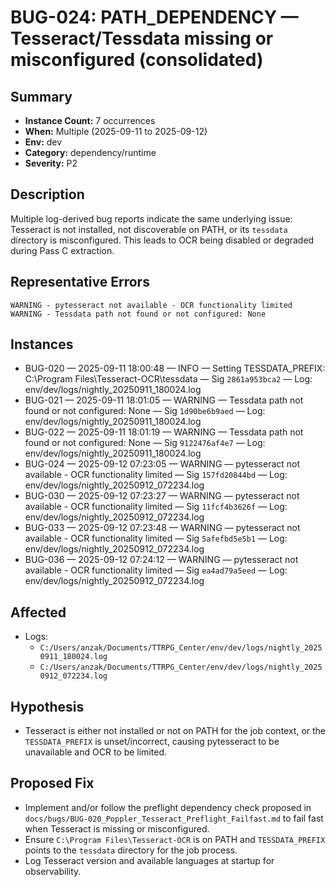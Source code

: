 # BUG-024: PATH_DEPENDENCY — Tesseract/Tessdata missing or misconfigured (consolidated)

## Summary
- **Instance Count:** 7 occurrences
- **When:** Multiple (2025-09-11 to 2025-09-12)
- **Env:** dev
- **Category:** dependency/runtime
- **Severity:** P2

## Description
Multiple log-derived bug reports indicate the same underlying issue: Tesseract is not installed, not discoverable on PATH, or its `tessdata` directory is misconfigured. This leads to OCR being disabled or degraded during Pass C extraction.

## Representative Errors
```
WARNING - pytesseract not available - OCR functionality limited
WARNING - Tessdata path not found or not configured: None
```

## Instances
- BUG-020 — 2025-09-11 18:00:48 — INFO — Setting TESSDATA_PREFIX: C:\Program Files\Tesseract-OCR\tessdata — Sig `2861a953bca2` — Log: env/dev/logs/nightly_20250911_180024.log
- BUG-021 — 2025-09-11 18:01:05 — WARNING — Tessdata path not found or not configured: None — Sig `1d90be6b9aed` — Log: env/dev/logs/nightly_20250911_180024.log
- BUG-022 — 2025-09-11 18:01:19 — WARNING — Tessdata path not found or not configured: None — Sig `9122476af4e7` — Log: env/dev/logs/nightly_20250911_180024.log
- BUG-024 — 2025-09-12 07:23:05 — WARNING — pytesseract not available - OCR functionality limited — Sig `157fd20844bd` — Log: env/dev/logs/nightly_20250912_072234.log
- BUG-030 — 2025-09-12 07:23:27 — WARNING — pytesseract not available - OCR functionality limited — Sig `11fcf4b3626f` — Log: env/dev/logs/nightly_20250912_072234.log
- BUG-033 — 2025-09-12 07:23:48 — WARNING — pytesseract not available - OCR functionality limited — Sig `5afefbd5e5b1` — Log: env/dev/logs/nightly_20250912_072234.log
- BUG-036 — 2025-09-12 07:24:12 — WARNING — pytesseract not available - OCR functionality limited — Sig `ea4ad79a5eed` — Log: env/dev/logs/nightly_20250912_072234.log

## Affected
- Logs:
  - `C:/Users/anzak/Documents/TTRPG_Center/env/dev/logs/nightly_20250911_180024.log`
  - `C:/Users/anzak/Documents/TTRPG_Center/env/dev/logs/nightly_20250912_072234.log`

## Hypothesis
- Tesseract is either not installed or not on PATH for the job context, or the `TESSDATA_PREFIX` is unset/incorrect, causing pytesseract to be unavailable and OCR to be limited.

## Proposed Fix
- Implement and/or follow the preflight dependency check proposed in `docs/bugs/BUG-020_Poppler_Tesseract_Preflight_Failfast.md` to fail fast when Tesseract is missing or misconfigured.
- Ensure `C:\Program Files\Tesseract-OCR` is on PATH and `TESSDATA_PREFIX` points to the `tessdata` directory for the job process.
- Log Tesseract version and available languages at startup for observability.
